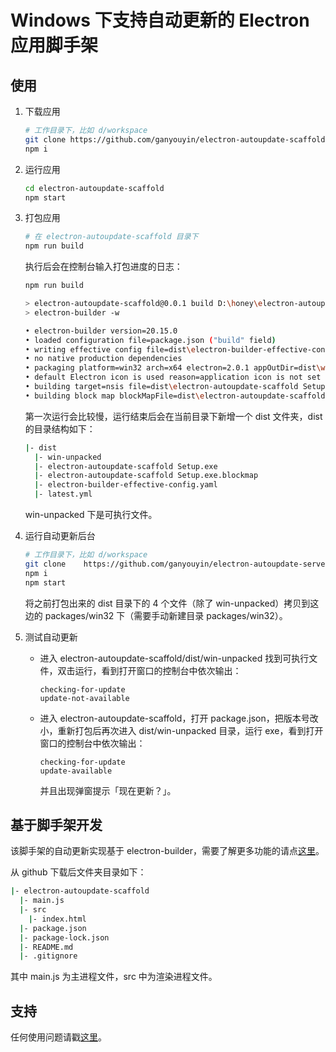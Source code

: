 # Windows 下支持自动更新的 Electron 应用脚手架

## 使用

1. 下载应用

	```bash
	# 工作目录下，比如 d/workspace
	git clone https://github.com/ganyouyin/electron-autoupdate-scaffold.git
	npm i
	```

2. 运行应用

	```bash
	cd electron-autoupdate-scaffold
	npm start
	```

3. 打包应用

	```bash
	# 在 electron-autoupdate-scaffold 目录下
	npm run build
	```

	执行后会在控制台输入打包进度的日志：
	
	```bash
	npm run build

	> electron-autoupdate-scaffold@0.0.1 build D:\honey\electron-autoupdate-scaffold
	> electron-builder -w

  	• electron-builder version=20.15.0
  	• loaded configuration file=package.json ("build" field)
  	• writing effective config file=dist\electron-builder-effective-config.yaml
  	• no native production dependencies
	• packaging platform=win32 arch=x64 electron=2.0.1 appOutDir=dist\win-unpacked
	• default Electron icon is used reason=application icon is not set
	• building target=nsis file=dist\electron-autoupdate-scaffold Setup 0.0.1.exe archs=x64 oneClick=true
	• building block map blockMapFile=dist\electron-autoupdate-scaffold Setup 0.0.1.exe.blockmap
	```

	第一次运行会比较慢，运行结束后会在当前目录下新增一个 dist 文件夹，dist 的目录结构如下：

	```bash
	|- dist
	  |- win-unpacked
	  |- electron-autoupdate-scaffold Setup.exe
	  |- electron-autoupdate-scaffold Setup.exe.blockmap
	  |- electron-builder-effective-config.yaml
	  |- latest.yml
	```

	win-unpacked 下是可执行文件。

4. 运行自动更新后台

	```bash
	# 工作目录下，比如 d/workspace
	git clone    https://github.com/ganyouyin/electron-autoupdate-server.git
	npm i
	npm start
	```

	将之前打包出来的 dist 目录下的 4 个文件（除了 win-unpacked）拷贝到这边的 packages/win32 下（需要手动新建目录 packages/win32）。

5. 测试自动更新
	- 进入 electron-autoupdate-scaffold/dist/win-unpacked 找到可执行文件，双击运行，看到打开窗口的控制台中依次输出：

		```
		checking-for-update
		update-not-available
		```

	- 进入 electron-autoupdate-scaffold，打开 package.json，把版本号改小，重新打包后再次进入 dist/win-unpacked 目录，运行 exe，看到打开窗口的控制台中依次输出：

		```
		checking-for-update
		update-available
		```
		并且出现弹窗提示「现在更新？」。

## 基于脚手架开发

该脚手架的自动更新实现基于 electron-builder，需要了解更多功能的请点[这里](https://github.com/electron-userland/electron-builder)。

从 github 下载后文件夹目录如下：

```bash
|- electron-autoupdate-scaffold
  |- main.js
  |- src
    |- index.html
  |- package.json
  |- package-lock.json
  |- README.md
  |- .gitignore
```

其中 main.js 为主进程文件，src 中为渲染进程文件。

## 支持

任何使用问题请戳[这里](https://github.com/ganyouyin/electron-autoupdate-scaffold/issues)。